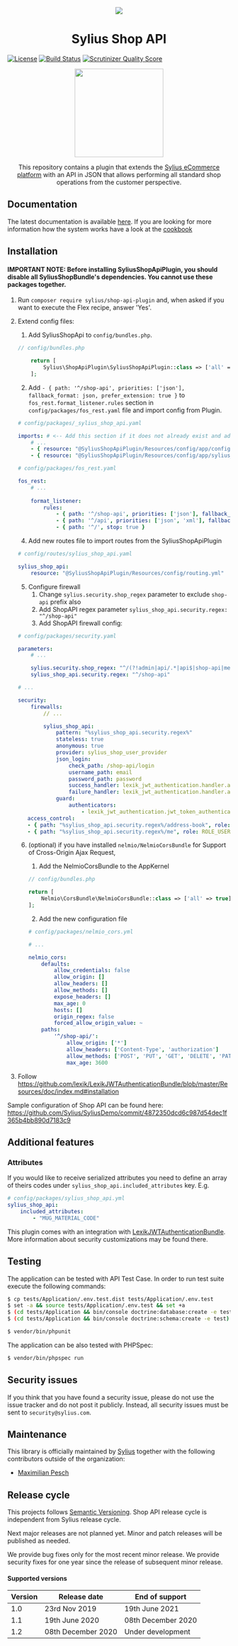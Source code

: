 <p align="center">
    <a href="https://sylius.com" target="_blank">
        <img src="https://demo.sylius.com/assets/shop/img/logo.png" />
    </a>
</p>

<h1 align="center">Sylius Shop API </h1>

[![License](https://img.shields.io/packagist/l/sylius/shop-api-plugin.svg)](https://packagist.org/packages/sylius/shop-api-plugin) [![Build Status](https://travis-ci.org/Sylius/ShopApiPlugin.svg?branch=master)](https://travis-ci.org/Sylius/ShopApiPlugin) [![Scrutinizer Quality Score](https://img.shields.io/scrutinizer/g/Sylius/SyliusShopApiPlugin.svg)](https://scrutinizer-ci.com/g/Sylius/SyliusShopApiPlugin/)

<p align="center"><a href="https://sylius.com/plugins/" target="_blank"><img src="https://sylius.com/assets/badge-official-sylius-plugin.png" width="200"></a></p>

<p align="center">This repository contains a plugin that extends the <a href="https://github.com/Sylius/Sylius">Sylius eCommerce platform</a> with an API in JSON that allows performing all standard shop operations from the customer perspective.</p>

## Documentation

The latest documentation is available [here](https://app.swaggerhub.com/apis/Sylius/sylius-shop-api/1.0.0). If you are looking for more information how the system works have a look at the [cookbook](doc/Cookbook.md)

## Installation

#### IMPORTANT NOTE: Before installing SyliusShopApiPlugin, you should disable all SyliusShopBundle's dependencies. You cannot use these packages together.

1. Run `composer require sylius/shop-api-plugin` and, when asked if you want to execute the Flex recipe, answer 'Yes'.
2. Extend config files:
    1. Add SyliusShopApi to `config/bundles.php`.
    ```php
    // config/bundles.php
    
        return [
            Sylius\ShopApiPlugin\SyliusShopApiPlugin::class => ['all' => true],
        ];
    ```
    2. Add `- { path: '^/shop-api', priorities: ['json'], fallback_format: json, prefer_extension: true }` to `fos_rest.format_listener.rules` 
    section in `config/packages/fos_rest.yaml` file and import config from Plugin.
    ```yml
    # config/packages/_sylius_shop_api.yaml
    
    imports: # <-- Add this section if it does not already exist and add the lines below
        # ...
        - { resource: "@SyliusShopApiPlugin/Resources/config/app/config.yml" }
        - { resource: "@SyliusShopApiPlugin/Resources/config/app/sylius_mailer.yml" }

    # config/packages/fos_rest.yaml
    
    fos_rest:
        # ...
        
        format_listener:
            rules:
                - { path: '^/shop-api', priorities: ['json'], fallback_format: json, prefer_extension: true } # <-- Add this
                - { path: '^/api', priorities: ['json', 'xml'], fallback_format: json, prefer_extension: true }
                - { path: '^/', stop: true }
    
    ```

    4. Add new routes file to import routes from the SyliusShopApiPlugin
    ```yml
    # config/routes/sylius_shop_api.yaml

    sylius_shop_api:
        resource: "@SyliusShopApiPlugin/Resources/config/routing.yml"
    ```
    5. Configure firewall
        1. Change `sylius.security.shop_regex` parameter to exclude `shop-api` prefix also
        2. Add ShopAPI regex parameter `sylius_shop_api.security.regex: "^/shop-api"`
        3. Add ShopAPI firewall config:
    ```yml
    # config/packages/security.yaml

    parameters:
        # ...
    
        sylius.security.shop_regex: "^/(?!admin|api/.*|api$|shop-api|media/.*)[^/]++" # shop-api has been added inside the brackets
        sylius_shop_api.security.regex: "^/shop-api"

    # ... 

    security:
        firewalls:
            // ...

            sylius_shop_api:
                pattern: "%sylius_shop_api.security.regex%"
                stateless: true
                anonymous: true
                provider: sylius_shop_user_provider
                json_login:
                    check_path: /shop-api/login
                    username_path: email
                    password_path: password
                    success_handler: lexik_jwt_authentication.handler.authentication_success
                    failure_handler: lexik_jwt_authentication.handler.authentication_failure
                guard:
                    authenticators:
                        - lexik_jwt_authentication.jwt_token_authenticator
       access_control:
       - { path: "%sylius_shop_api.security.regex%/address-book", role: ROLE_USER}
       - { path: "%sylius_shop_api.security.regex%/me", role: ROLE_USER}

    ```
    
    6. (optional) if you have installed `nelmio/NelmioCorsBundle` for Support of Cross-Origin Ajax Request,
        1. Add the NelmioCorsBundle to the AppKernel
    
        ```php
        // config/bundles.php
        
        return [
            Nelmio\CorsBundle\NelmioCorsBundle::class => ['all' => true],
        ];

        ```
    
        2. Add the new configuration file  
    
        ```yml
        # config/packages/nelmio_cors.yml
        
        # ...
        
        nelmio_cors:
            defaults:
                allow_credentials: false
                allow_origin: []
                allow_headers: []
                allow_methods: []
                expose_headers: []
                max_age: 0
                hosts: []
                origin_regex: false
                forced_allow_origin_value: ~
            paths:
                '^/shop-api/':
                    allow_origin: ['*']
                    allow_headers: ['Content-Type', 'authorization']
                    allow_methods: ['POST', 'PUT', 'GET', 'DELETE', 'PATCH', 'OPTIONS']
                    max_age: 3600
        ```

3. Follow https://github.com/lexik/LexikJWTAuthenticationBundle/blob/master/Resources/doc/index.md#installation

Sample configuration of Shop API can be found here: https://github.com/Sylius/SyliusDemo/commit/4872350dcd6c987d54dec1f365b4bb890d7183c9

## Additional features

### Attributes

If you would like to receive serialized attributes you need to define an array of theirs codes under `sylius_shop_api.included_attributes` key. E.g.
```yml
# config/packages/sylius_shop_api.yml
sylius_shop_api:
    included_attributes:
        - "MUG_MATERIAL_CODE"
```

This plugin comes with an integration with [LexikJWTAuthenticationBundle](https://github.com/lexik/LexikJWTAuthenticationBundle/). 
More information about security customizations may be found there.

## Testing

The application can be tested with API Test Case. In order to run test suite execute the following commands:

```bash
$ cp tests/Application/.env.test.dist tests/Application/.env.test
$ set -a && source tests/Application/.env.test && set +a
$ (cd tests/Application && bin/console doctrine:database:create -e test)
$ (cd tests/Application && bin/console doctrine:schema:create -e test)

$ vendor/bin/phpunit
```

The application can be also tested with PHPSpec:

```bash
$ vendor/bin/phpspec run
```

## Security issues

If you think that you have found a security issue, please do not use the issue tracker and do not post it publicly. 
Instead, all security issues must be sent to `security@sylius.com`.

## Maintenance

This library is officially maintained by [Sylius](https://sylius.com) together with the following contributors outside of the organization:
 * [Maximilian Pesch](https://github.com/mamazu)

## Release cycle

This projects follows [Semantic Versioning](https://semver.org/). Shop API release cycle is independent from Sylius release cycle.

Next major releases are not planned yet. Minor and patch releases will be published as needed.

We provide bug fixes only for the most recent minor release.
We provide security fixes for one year since the release of subsequent minor release.

#### Supported versions

| Version | Release date       | End of support     |
|---------|--------------------|--------------------|
| 1.0     | 23rd Nov 2019      | 19th June 2021     |
| 1.1     | 19th June 2020     | 08th December 2020 |
| 1.2     | 08th December 2020 | Under development  |
